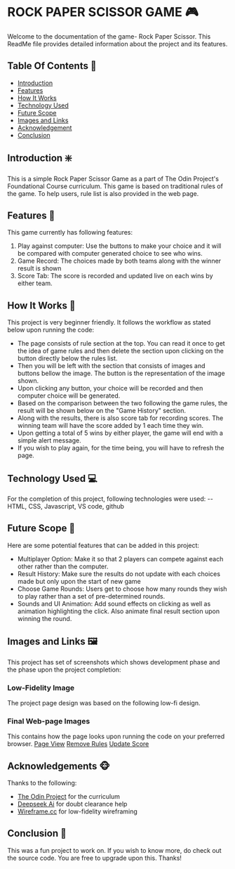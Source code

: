 # ROCK PAPER SCISSOR GAME 🎮
Welcome to the documentation of the game- Rock Paper Scissor. This ReadMe file provides detailed information about the project and its features.

## Table Of Contents 🔗
- [Introduction](#introduction) 
- [Features](#features)
- [How It Works](#how-it-works)
- [Technology Used](#technology-used)
- [Future Scope](#future-scope)
- [Images and Links](#images-and-links)
- [Acknowledgement](#acknowledgements)
- [Conclusion](#conclusion)

## Introduction ❇️
This is a simple Rock Paper Scissor Game as a part of The Odin Project's Foundational Course curriculum. This game is based on traditional rules of the game. To help users, rule list is also provided in the web page.

## Features 🎉
This game currently has following features:
1. Play against computer: Use the buttons to make your choice and it will be compared with computer generated choice to see who wins.
2. Game Record: The choices made by both teams along with the winner result is shown
3. Score Tab: The score is recorded and updated live on each wins by either team.

## How It Works 📘
This project is very beginner friendly. It follows the workflow as stated below upon running the code:
- The page consists of rule section at the top. You can read it once to get the idea of game rules and then delete the section upon clicking on the button directly below the rules list.
- Then you will be left with the section that consists of images and buttons bellow the image. The button is the representation of the image shown.
- Upon clicking any button, your choice will be recorded and then computer choice will be generated.
- Based on the comparison between the two following the game rules, the result will be shown below on the "Game History" section.
- Along with the results, there is also score tab for recording scores. The winning team will have the score added by 1 each time they win.
- Upon getting a total of 5 wins by either player, the game will end with a simple alert message.
- If you wish to play again, for the time being, you will have to refresh the page.

## Technology Used 💻
For the completion of this project, following technologies were used:
-- HTML, CSS, Javascript, VS code, github

## Future Scope 🍵
Here are some potential features that can be added in this project:
- Multiplayer Option: Make it so that 2 players can compete against each other rather than the computer.
- Result History: Make sure the results do not update with each choices made but only upon the start of new game
- Choose Game Rounds: Users get to choose how many rounds they wish to play rather than a set of pre-determined rounds.
- Sounds and UI Animation: Add sound effects on clicking as well as animation highlighting the click. Also animate final result section upon winning the round.

## Images and Links 🖼️
This project has set of screenshots which shows development phase and the phase upon the project completion:
### Low-Fidelity Image
The project page design was based on the following low-fi design.

### Final Web-page Images
This contains how the page looks upon running the code on your preferred browser.
[Page View](/images/low_fidelity/hi-fi01.jpg)
[Remove Rules](/images/low_fidelity/hi-fi02.jpg)
[Update Score](/images/low_fidelity/hi-fi03.jpg)

## Acknowledgements 🐵
Thanks to the following:
- [The Odin Project](https://www.theodinproject.com/lessons/foundations-revisiting-rock-paper-scissors) for the curriculum
- [Deepseek Ai](https://www.deepseek.com/en) for doubt clearance help
- [Wireframe.cc](https://wireframe.cc/) for low-fidelity wireframing

## Conclusion 👀
This was a fun project to work on. If you wish to know more, do check out the source code. You are free to upgrade upon this. Thanks!